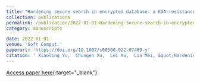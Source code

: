 ```yaml
---
title: "Hardening secure search in encrypted database: a KGA-resistance conjunctive searchable encryption scheme from lattice"
collection: publications
permalink: /publication/2022-01-01-Hardening-secure-search-in-encrypted-database-a-KGA-resistance-conjunctive-searchable-encryption-scheme-from-lattice
category: manuscripts

date: 2022-01-01
venue: 'Soft Comput.'
paperurl: 'https://doi.org/10.1007/s00500-022-07469-y'
citation: ' Xiaoling Yu,  Chungen Xu,  Lei Xu,  Lin Mei, &quot;Hardening secure search in encrypted database: a KGA-resistance conjunctive searchable encryption scheme from lattice.&quot; Soft Comput., 2022.'
---
```

[Access paper here](https://doi.org/10.1007/s00500-022-07469-y){:target="_blank"}
